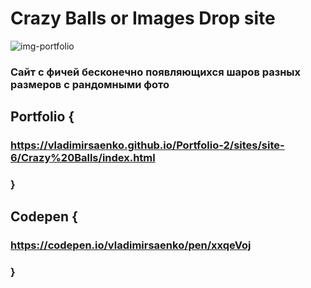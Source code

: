 # Crazy Balls or Images Drop site

![img-portfolio](https://user-images.githubusercontent.com/56477695/135832838-c65dd441-dacd-4754-9ab7-3bc37635ed84.png)
 
### Сайт с фичей бесконечно появляющихся шаров разных размеров с рандомными фото

## Portfolio {

### https://vladimirsaenko.github.io/Portfolio-2/sites/site-6/Crazy%20Balls/index.html

### }

## Codepen {

### https://codepen.io/vladimirsaenko/pen/xxqeVoj

### }
